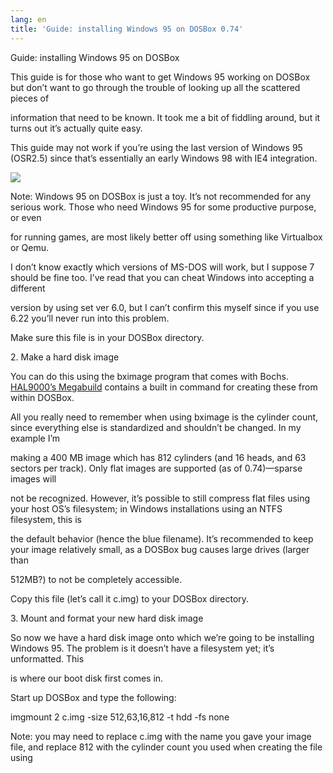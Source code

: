 ```yaml
---
lang: en
title: 'Guide: installing Windows 95 on DOSBox 0.74'
---
```


Guide: installing Windows 95 on DOSBox 

This guide is for those who want to get Windows 95 working on DOSBox but don’t want to go through the trouble of looking up all the scattered pieces of 

information that need to be known. It took me a bit of fiddling around, but it turns out it’s actually quite easy. 

This guide may not work if you’re using the last version of Windows 95 (OSR2.5) since that’s essentially an early Windows 98 with IE4 integration. 

![][1]

Note: Windows 95 on DOSBox is just a toy. It’s not recommended for any serious work. Those who need Windows 95 for some productive purpose, or even 

for running games, are most likely better off using something like Virtualbox or Qemu. 

I don’t know exactly which versions of MS-DOS will work, but I suppose 7 should be fine too. I’ve read that you can cheat Windows into accepting a different 

version by using set ver 6.0, but I can’t confirm this myself since if you use 6.22 you’ll never run into this problem. 

Make sure this file is in your DOSBox directory. 

2\. Make a hard disk image 

You can do this using the bximage program that comes with Bochs. ​[HAL9000’s Megabuild​] contains a built in command for creating these from within DOSBox. 

All you really need to remember when using bximage is the cylinder count, since everything else is standardized and shouldn’t be changed. In my example I’m 

making a 400 MB image which has 812 cylinders (and 16 heads, and 63 sectors per track). Only flat images are supported (as of 0.74)—sparse images will 

not be recognized. However, it’s possible to still compress flat files using your host OS’s filesystem; in Windows installations using an NTFS filesystem, this is 

the default behavior (hence the blue filename). It’s recommended to keep your image relatively small, as a DOSBox bug causes large drives (larger than 

512MB?) to not be completely accessible. 

Copy this file (let’s call it c.img) to your DOSBox directory. 

3\. Mount and format your new hard disk image  

So now we have a hard disk image onto which we’re going to be installing Windows 95. The problem is it doesn’t have a filesystem yet; it’s unformatted. This 

is where our boot disk first comes in.  

Start up DOSBox and type the following:  

imgmount 2 c.img -size 512,63,16,812 -t hdd -fs none 

Note: you may need to replace ​c.img​ with the name you gave your image file, and replace ​812​ with the cylinder count you used when creating the file using 

  [1]: https://ssl.gstatic.com/docs/common/warning.png
  [HAL9000’s Megabuild​]: http://home.arcor.de/h-a-l-9000/
